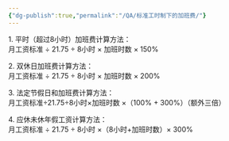 ```yaml
---
{"dg-publish":true,"permalink":"/QA/标准工时制下的加班费/"}
---
```



1. 平时（超过8小时）加班费计算方法：  
月工资标准 ÷ 21.75 ÷ 8小时 × 加班时数 × 150%

2. 双休日加班费计算方法：  
月工资标准 ÷ 21.75 ÷ 8小时 × 加班时数 × 200%

3. 法定节假日和加班费计算方法：  
月工资标准÷21.75÷8小时×加班时数 ×（100% + 300%）（额外三倍）

4. 应休未休年假工资计算方法：  
月工资标准 ÷ 21.75 ÷ 8小时 ×（8小时+加班时数）× 300%